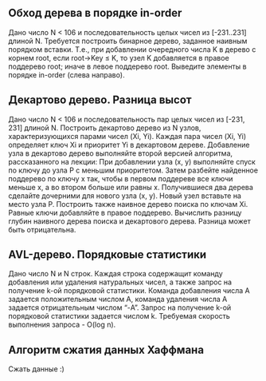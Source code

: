 ## Обход дерева в порядке in-order
Дано число N < 106 и последовательность целых чисел из [-231..231] длиной N. Требуется построить бинарное дерево, заданное наивным порядком вставки. Т.е., при добавлении очередного числа K в дерево с корнем root, если root→Key ≤ K, то узел K добавляется в правое поддерево root; иначе в левое поддерево root. Выведите элементы в порядке in-order (слева направо).

## Декартово дерево. Разница высот
Дано число N < 106 и последовательность пар целых чисел из [-231, 231] длиной N. Построить декартово дерево из N узлов, характеризующихся парами чисел (Xi, Yi). Каждая пара чисел (Xi, Yi) определяет ключ Xi и приоритет Yi в декартовом дереве. Добавление узла в декартово дерево выполняйте второй версией алгоритма, рассказанного на лекции: При добавлении узла (x, y) выполняйте спуск по ключу до узла P с меньшим приоритетом. Затем разбейте найденное поддерево по ключу x так, чтобы в первом поддереве все ключи меньше x, а во втором больше или равны x. Получившиеся два дерева сделайте дочерними для нового узла (x, y). Новый узел вставьте на место узла P. Построить также наивное дерево поиска по ключам Xi. Равные ключи добавляйте в правое поддерево. Вычислить разницу глубин наивного дерева поиска и декартового дерева. Разница может быть отрицательна.

## AVL-дерево. Порядковые статистики
Дано число N и N строк. Каждая строка содержащит команду добавления или удаления натуральных чисел, а также запрос на получение k-ой порядковой статистики. Команда добавления числа A задается положительным числом A, команда удаления числа A задается отрицательным числом “-A”. Запрос на получение k-ой порядковой статистики задается числом k. Требуемая скорость выполнения запроса - O(log n).

## Алгоритм сжатия данных Хаффмана
Сжать данные :)